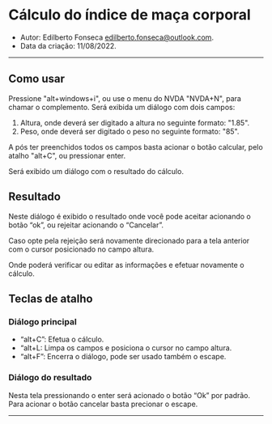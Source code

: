 # Cálculo do índice de maça corporal # 

* Autor: Edilberto Fonseca <edilberto.fonseca@outlook.com>.
* Data da criação: 11/08/2022.

<hr>

## Como usar ##

Pressione "alt+windows+i", ou use o menu do NVDA "NVDA+N", para chamar o complemento. Será exibida um diálogo com dois campos:

1. Altura, onde deverá ser digitado a altura no seguinte formato: "1.85".
2. Peso, onde deverá ser digitado o peso no seguinte formato: "85".

A pós ter preenchidos todos os campos basta acionar o botão calcular, pelo atalho "alt+C", ou pressionar enter.

Será exibido um diálogo com o resultado do cálculo.

## Resultado ##

Neste diálogo é exibido o resultado onde você pode aceitar acionando o botão “ok”, ou rejeitar acionando o “Cancelar”.

Caso opte pela rejeição será novamente direcionado para a tela anterior com o cursor posicionado no campo altura.

Onde poderá verificar ou editar as informações  e efetuar novamente o cálculo.

## Teclas de atalho ##

### Diálogo principal ###

* “alt+C”: Efetua o cálculo.
* “alt+L: Limpa os campos e posiciona o cursor no campo altura.
* “alt+F”: Encerra o diálogo, pode ser usado também o escape.

### Diálogo do resultado ###

Nesta tela pressionando o enter será acionado o botão “Ok” por padrão. Para acionar o botão cancelar basta precionar o escape.

<hr>
